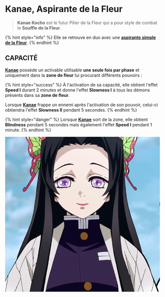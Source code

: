 # Kanae, Aspirante de la Fleur

> **Kanae Kocho** est le futur Pilier de la Fleur qui a pour style de combat le **Souffle de la Fleur**.

{% hint style="info" %}
Elle se retrouve en duo avec une [**aspirante simple de la Fleur**](broken-reference).
{% endhint %}

## CAPACITÉ

[**Kanae**](broken-reference) possède un activable utilisable **une seule fois par phase** et uniquement dans la **zone de fleur** lui procurant différents pouvoirs :

{% hint style="success" %}
À l'activation de sa capacité, elle obtient l'effet **Speed I** durant 2 minutes et donne l'effet **Slowness I** à tous les démons présents dans sa **zone de fleur**.&#x20;

Lorsque [**Kanae**](broken-reference) frappe un ennemi après l'activation de son pouvoir, celui-ci obtiendra l'effet **Slowness II** pendant 5 secondes.
{% endhint %}

{% hint style="danger" %}
Lorsque [**Kanae**](broken-reference) sort de la zone, elle obtient **Blindness** pendant 5 secondes mais également l'effet **Speed I** pendant 1 minute.
{% endhint %}

![](<../../../../.gitbook/assets/image (42).png>)
